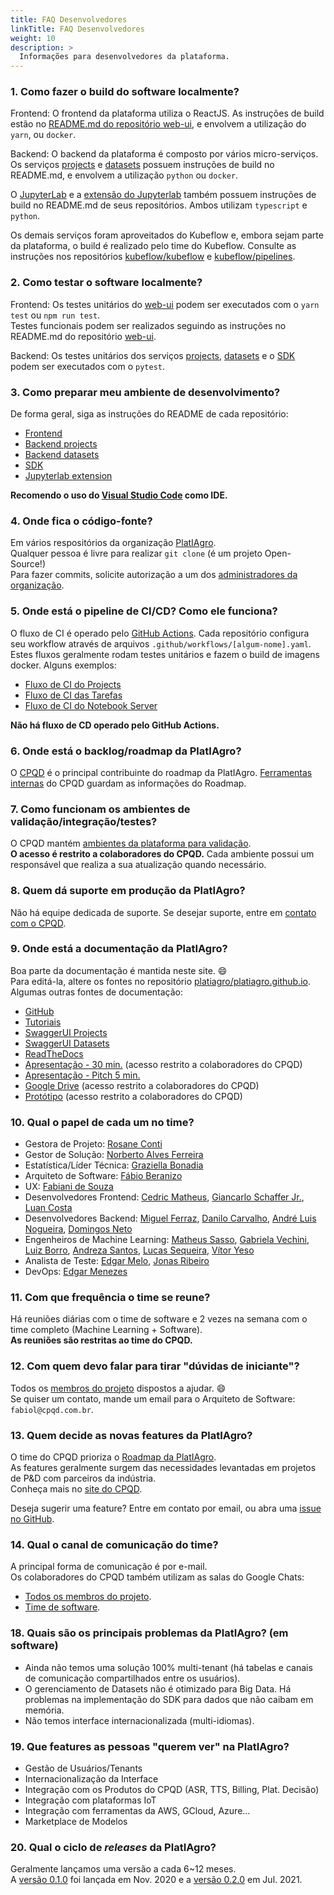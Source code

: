 ```yaml
---
title: FAQ Desenvolvedores
linkTitle: FAQ Desenvolvedores
weight: 10
description: >
  Informações para desenvolvedores da plataforma.
---
```


### 1. Como fazer o build do software localmente?
Frontend: O frontend da plataforma utiliza o ReactJS. As instruções de build
estão no [README.md do repositório web-ui](https://github.com/platiagro/web-ui#readme),
e envolvem a utilização do `yarn`, ou `docker`.

Backend: O backend da plataforma é composto por vários micro-serviços. Os serviços
[projects](https://github.com/platiagro/projects) e [datasets](https://github.com/platiagro/datasets)
possuem instruções de build no README.md, e envolvem a utilização `python` ou `docker`.

O [JupyterLab](https://github.com/platiagro/jupyterlab) e a
[extensão do Jupyterlab](https://github.com/platiagro/jupyterlab-extension) também
possuem instruções de build no README.md de seus repositórios. Ambos utilizam
`typescript` e `python`.

Os demais serviços foram aproveitados do Kubeflow e, embora sejam parte da plataforma,
o build é realizado pelo time do Kubeflow. Consulte as instruções nos repositórios
[kubeflow/kubeflow](https://github.com/kubeflow/kubeflow) e
[kubeflow/pipelines](https://github.com/kubeflow/pipelines).

### 2. Como testar o software localmente?
Frontend: Os testes unitários do [web-ui](https://github.com/platiagro/web-ui#start-jest---unit-tests-dev) podem ser executados com o `yarn test` ou `npm run test`.<br>
Testes funcionais podem ser realizados seguindo as instruções no README.md do repositório
[web-ui](https://github.com/platiagro/web-ui).

Backend: Os testes unitários dos serviços [projects](https://github.com/platiagro/projects#testing),
[datasets](https://github.com/platiagro/datasets#testing) e o
[SDK](https://github.com/platiagro/sdk#testing) podem ser executados com o `pytest`.<br>

### 3. Como preparar meu ambiente de desenvolvimento?
De forma geral, siga as instruções do README de cada repositório:
- [Frontend](https://github.com/platiagro/web-ui#readme)
- [Backend projects](https://github.com/platiagro/projects#readme)
- [Backend datasets](https://github.com/platiagro/datasets#readme)
- [SDK](https://github.com/platiagro/sdk#readme)
- [Jupyterlab extension](https://github.com/platiagro/jupyterlab-extension#readme)

**Recomendo o uso do [Visual Studio Code](https://code.visualstudio.com/) como IDE.**

### 4. Onde fica o código-fonte?
Em vários respositórios da organização [PlatIAgro](https://github.com/platiagro/).<br>
Qualquer pessoa é livre para realizar `git clone` (é um projeto Open-Source!)<br>
Para fazer commits, solicite autorização a um dos [administradores da organização](https://github.com/orgs/platiagro/people).

### 5. Onde está o pipeline de CI/CD? Como ele funciona?
O fluxo de CI é operado pelo [GitHub Actions](https://docs.github.com/en/actions).
Cada repositório configura seu workflow através de arquivos `.github/workflows/[algum-nome].yaml`.
Estes fluxos geralmente rodam testes unitários e fazem o build de imagens docker. Alguns exemplos:
- [Fluxo de CI do Projects](https://github.com/platiagro/projects/blob/master/.github/workflows/ci.yml)
- [Fluxo de CI das Tarefas](https://github.com/platiagro/tasks/tree/main/.github/workflows)
- [Fluxo de CI do Notebook Server](https://github.com/platiagro/kubeflow/blob/v0.2.0-kubeflow-v1.3-branch/.github/workflows/ci-platiagro-notebook-servers.yaml)

**Não há fluxo de CD operado pelo GitHub Actions.**

### 6. Onde está o backlog/roadmap da PlatIAgro?
O [CPQD](https://www.cpqd.com.br/inovacao/platiagro/) é o principal contribuinte
do roadmap da PlatIAgro. [Ferramentas internas](https://jira.cpqd.com.br/secure/RapidBoard.jspa?rapidView=3414) do CPQD guardam as informações do Roadmap.

### 7. Como funcionam os ambientes de validação/integração/testes?
O CPQD mantém [ambientes da plataforma para validação](https://docs.google.com/spreadsheets/d/1o4cjXUxYVU9mR8uomjZt1Bu1PAv3CK-SwT7VEA_mIgk/edit#gid=0). <br>
**O acesso é restrito a colaboradores do CPQD.** Cada ambiente possui um responsável
que realiza a sua atualização quando necessário.

### 8. Quem dá suporte em produção da PlatIAgro?
Não há equipe dedicada de suporte. Se desejar suporte, entre em [contato com o CPQD](https://www.cpqd.com.br/contato/).

### 9. Onde está a documentação da PlatIAgro?
Boa parte da documentação é mantida neste site. 😄<br>
Para editá-la, altere os fontes no repositório [platiagro/platiagro.github.io](https://github.com/platiagro/platiagro.github.io).<br>
Algumas outras fontes de documentação:
- [GitHub](https://github.com/platiagro/platiagro#readme)
- [Tutoriais](https://platiagro.github.io/tutorials/)
- [SwaggerUI Projects](https://platiagro.github.io/projects/)
- [SwaggerUI Datasets](https://platiagro.github.io/datasets/)
- [ReadTheDocs](https://platiagro.github.io/sdk/)
- [Apresentação - 30 min.](https://www.figma.com/proto/wkovXss54OsGls71umPKfA/Apresenta%C3%A7%C3%A3o?node-id=131%3A261&viewport=-170%2C266%2C0.028179358690977097&scaling=scale-down&hide-ui=1)  (acesso restrito a colaboradores do CPQD)
- [Apresentação - Pitch 5 min.](https://docs.google.com/presentation/d/1SGu7-Zcoyg9vffpyDCNpgkgUuyNEA7T8AK6fBgJZ4gM/edit#slide=id.g81e2827eff_0_0)
- [Google Drive](https://drive.google.com/drive/folders/0AKqhPKPk7ynyUk9PVA)  (acesso restrito a colaboradores do CPQD)
- [Protótipo](https://www.figma.com/file/BjmtaOk5P68OJARn4yPVfg/Plataforma-PlatIAgro?node-id=4291%3A27011)  (acesso restrito a colaboradores do CPQD)

### 10. Qual o papel de cada um no time?
- Gestora de Projeto: [Rosane Conti](https://br.linkedin.com/in/rosane-conti-604301)
- Gestor de Solução: [Norberto Alves Ferreira](https://br.linkedin.com/in/norberto-alves-ferreira-10b85)
- Estatística/Líder Técnica: [Graziella Bonadia](https://br.linkedin.com/in/graziella-bonadia-66a3a255)
- Arquiteto de Software: [Fábio Beranizo](https://github.com/fberanizo)
- UX: [Fabiani de Souza](https://br.linkedin.com/in/fabianisouza)
- Desenvolvedores Frontend: [Cedric Matheus](https://github.com/cedric-matheus), [Giancarlo Schaffer Jr.](https://github.com/schafferjrdev), [Luan Costa](https://github.com/LuanEdCosta)
- Desenvolvedores Backend: [Miguel Ferraz](https://github.com/miguelfferraz), [Danilo Carvalho](https://github.com/dnlcesilva), [André Luis Nogueira](https://github.com/andreluiz27), [Domingos Neto](https://github.com/dfvneto)
- Engenheiros de Machine Learning: [Matheus Sasso](https://github.com/math-sasso), [Gabriela Vechini](https://github.com/gvechini), [Luiz Borro](https://github.com/lborro), [Andreza Santos](https://github.com/andisantos), [Lucas Sequeira](https://github.com/lucasns97), [Vítor Yeso](https://github.com/vitoryeso)
- Analista de Teste: [Edgar Melo](https://github.com/emelo-repo), [Jonas Ribeiro](https://github.com/jonasp-repo)
- DevOps: [Edgar Menezes](https://github.com/emenezes93)

### 11. Com que frequência o time se reune?
Há reuniões diárias com o time de software e 2 vezes na semana com o time completo (Machine Learning + Software).<br>
**As reuniões são restritas ao time do CPQD.**

### 12. Com quem devo falar para tirar "dúvidas de iniciante"?
Todos os [membros do projeto](https://github.com/orgs/platiagro/people) dispostos a ajudar. 😄<br>
Se quiser um contato, mande um email para o Arquiteto de Software: `fabiol@cpqd.com.br`.

### 13. Quem decide as novas features da PlatIAgro?
O time do CPQD prioriza o [Roadmap da PlatIAgro](https://jira.cpqd.com.br/secure/RapidBoard.jspa?rapidView=3414).<br>
As features geralmente surgem das necessidades levantadas em projetos de P&D com parceiros da indústria.<br>
Conheça mais no [site do CPQD](https://www.cpqd.com.br/inovacao/platiagro/#1619651082570-a922210b-f7df).

Deseja sugerir uma feature? Entre em contato por email, ou abra uma [issue no GitHub](https://github.com/platiagro/platiagro/issues).

### 14. Qual o canal de comunicação do time?
A principal forma de comunicação é por e-mail.<br>
Os colaboradores do CPQD também utilizam as salas do Google Chats:
- [Todos os membros do projeto](https://mail.google.com/mail/u/0/#chat/space/AAAAkR407TA).
- [Time de software](https://mail.google.com/mail/u/0/#chat/space/AAAAkSLt984).

### 18. Quais são os principais problemas da PlatIAgro? (em software)
- Ainda não temos uma solução 100% multi-tenant (há tabelas e canais de comunicação compartilhados entre os usuários).
- O gerenciamento de Datasets não é otimizado para Big Data. Há problemas na implementação do SDK para dados que não caibam em memória.
- Não temos interface internacionalizada (multi-idiomas).

### 19. Que features as pessoas "querem ver" na PlatIAgro?
- Gestão de Usuários/Tenants
- Internacionalização da Interface
- Integração com os Produtos do CPQD (ASR, TTS, Billing, Plat. Decisão)
- Integração com plataformas IoT
- Integração com ferramentas da AWS, GCloud, Azure...
- Marketplace de Modelos

### 20. Qual o ciclo de *releases* da PlatIAgro?
Geralmente lançamos uma versão a cada 6~12 meses.<br>
A [versão 0.1.0](https://github.com/platiagro/platiagro/releases/tag/v0.1.0) foi lançada em Nov. 2020 e a [versão 0.2.0](https://github.com/platiagro/platiagro/releases/tag/v0.2.0) em Jul. 2021.
